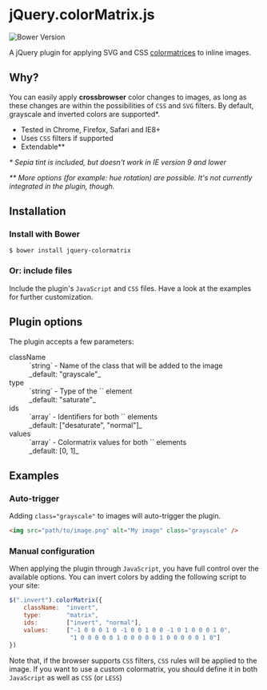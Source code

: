 # jQuery.colorMatrix.js

![Bower Version](https://img.shields.io/bower/v/jquery-colormatrix.svg)

A jQuery plugin for applying SVG and CSS [colormatrices](https://developer.mozilla.org/en-US/docs/Web/SVG/Element/feColorMatrix) to inline images.

## Why?

You can easily apply **crossbrowser** color changes to images, as long as these changes are within the possibilities of `CSS` and `SVG` filters. By default, grayscale and inverted colors are supported*.

- Tested in Chrome, Firefox, Safari and IE8+
- Uses `CSS` filters if supported
- Extendable**

_*  Sepia tint is included, but doesn't work in IE version 9 and lower_

_** More options (for example: hue rotation) are possible. It's not currently integrated in the plugin, though._

## Installation

### Install with Bower

```
$ bower install jquery-colormatrix
```

### Or: include files

Include the plugin's `JavaScript` and `CSS` files. Have a look at the examples for further customization.

## Plugin options

The plugin accepts a few parameters:

<dl>
    <dt>className</dt>
    <dd>
        `string` - Name of the class that will be added to the image<br />
        _default: "grayscale"_
    </dd>
    <dt>type</dt>
    <dd>
        `string` - Type of the `<feColorMatrix>` element<br />
        _default: "saturate"_
    </dd>
    <dt>ids</dt>
    <dd>
        `array` - Identifiers for both `<feColorMatrix>` elements<br />
        _default: ["desaturate", "normal"]_
    </dd>
    <dt>values</dt>
    <dd>
        `array` - Colormatrix values for both `<feColorMatrix>` elements<br />
        _default: [0, 1]_
    </dd>
</dl>

## Examples

### Auto-trigger

Adding `class="grayscale"` to images will auto-trigger the plugin.

```html
<img src="path/to/image.png" alt="My image" class="grayscale" />
```

### Manual configuration

When applying the plugin through `JavaScript`, you have full control over the available options. You can invert colors by adding the following script to your site:

```javascript
$(".invert").colorMatrix({
    className:  "invert",
    type:       "matrix",
    ids:        ["invert", "normal"],
    values:     ["-1 0 0 0 1 0 -1 0 0 1 0 0 -1 0 1 0 0 0 1 0",
                 "1 0 0 0 0 0 1 0 0 0 0 0 1 0 0 0 0 0 1 0"]
})
```

Note that, if the browser supports `CSS` filters, `CSS` rules will be applied to the image. If you want to use a custom colormatrix, you should define it in both `JavaScript` as well as `CSS` (or `LESS`)
